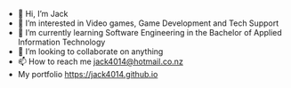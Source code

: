 - 👋 Hi, I’m Jack
- 👀 I’m interested in Video games, Game Development and Tech Support
- 🌱 I’m currently learning Software Engineering in the Bachelor of Applied Information Technology
- 💞️ I’m looking to collaborate on anything
- 📫 How to reach me jack4014@hotmail.co.nz
- My portfolio https://jack4014.github.io

<!---
jack4014/jack4014 is a ✨ special ✨ repository because its `README.md` (this file) appears on your GitHub profile.
You can click the Preview link to take a look at your changes.
--->
